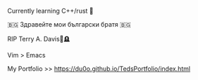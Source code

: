 Currently learning C++/rust 🦀

 🇧🇬 Здравейте мои български братя 🇧🇬 

RIP Terry A. Davis🐐🪦

Vim > Emacs

My Portfolio >> https://du0o.github.io/TedsPortfolio/index.html
